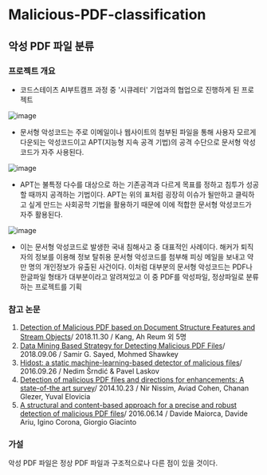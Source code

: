 # Malicious-PDF-classification

## 악성 PDF 파일 분류

### 프로젝트 개요
- 코드스테이츠 AI부트캠프 과정 중 '시큐레터' 기업과의 협업으로 진행하게 된 프로젝트

![image](https://user-images.githubusercontent.com/75903850/136335506-42500eb2-fd72-40e2-bdd6-4cd8612a6812.png)
- 문서형 악성코드는 주로 이메일이나 웹사이트의 첨부된 파일을 통해 사용자 모르게 다운되는 악성코드이고 APT(지능형 지속 공격 기법)의 공격 수단으로 문서형 악성코드가 자주 사용된다.

![image](https://user-images.githubusercontent.com/75903850/136338107-f9899bc4-44e8-4c77-bb22-da14e808230a.png)
- APT는 불특정 다수를 대상으로 하는 기존공격과 다르게 목표를 정하고 침투가 성공할 때까지 공격하는 기법이다. APT는 위의 표처럼 굉장히 이슈가 될만하고 클릭하고 싶게 만드는 사회공학 기법을 활용하기 때문에 이에 적합한 문서형 악성코드가 자주 활용된다.

![image](https://user-images.githubusercontent.com/75903850/136344022-798df59a-fe83-4886-a69f-596f31bebcce.png)
- 이는 문서형 악성코드로 발생한 국내 침해사고 중 대표적인 사례이다. 해커가 퇴직자의 정보를 이용해 정보 탈취용 문서형 악성코드를 첨부해 피싱 메일을 보내고 약 만 명의 개인정보가 유출된 사건이다. 이처럼 대부분의 문서형 악성코드는 PDF나 한글파일 형태가 대부분이라고 알려져있고 이 중 PDF를 악성파일, 정상파일로 분류하는 프로젝트를 기획

### 참고 논문
1. [Detection of Malicious PDF based on Document Structure Features and Stream Objects](https://www.koreascience.or.kr/article/JAKO201809355933293.pdf)/ 2018.11.30 / Kang, Ah Reum 외 5명
2. [Data Mining Based Strategy for Detecting Malicious PDF Files](https://ieeexplore.ieee.org/document/8455965)/ 2018.09.06 / Samir G. Sayed, Mohmed Shawkey
3. [Hidost: a static machine-learning-based detector of malicious files](https://link.springer.com/content/pdf/10.1186/s13635-016-0045-0.pdf)/ 2016.09.26 / Nedim Šrndić & Pavel Laskov 
4. [Detection of malicious PDF files and directions for enhancements: A state-of-the art survey](https://www.sciencedirect.com/science/article/pii/S0167404814001606?casa_token=ewyvSRQBFmkAAAAA:DpxW4KmaPbM0oe8n6z2oObI7eIzUsVuwhGz_gy8gSqLstniQhuwShjqFT-je9Ol7T7AY_MZ4VXA)/ 2014.10.23 / Nir Nissim, Aviad Cohen, Chanan Glezer, Yuval Elovicia
5. [A structural and content-based approach for a precise and robust detection of malicious PDF files](https://ieeexplore.ieee.org/abstract/document/7509925?casa_token=pCxlt1XsOoEAAAAA:3_QC0TeTuFg49lV46evto3db1HCUMqTcYczFHYCX-3bQmo_6XPdI7_YVUJPEu1CZxeynzQTt974)/ 2016.06.14 / Davide Maiorca, Davide Ariu, Igino Corona, Giorgio Giacinto

### 가설
악성 PDF 파일은 정상 PDF 파일과 구조적으로나 다른 점이 있을 것이다.
